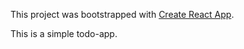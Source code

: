 This project was bootstrapped with [Create React App](https://github.com/facebook/create-react-app).

This is a simple todo-app.
